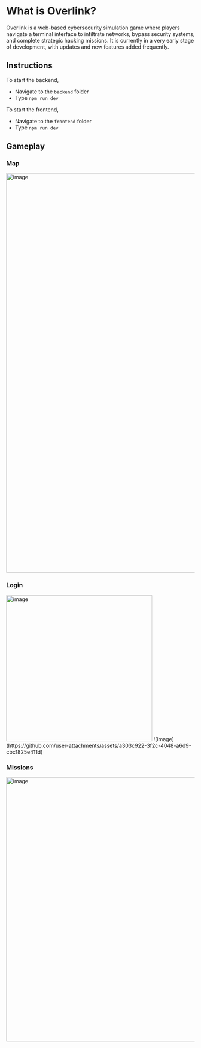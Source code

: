 # What is Overlink?
Overlink is a web-based cybersecurity simulation game where players navigate a terminal interface to infiltrate networks, bypass security systems, and complete strategic hacking missions. It is currently in a very early stage of development, with updates and new features added frequently.

## Instructions
To start the backend,
  * Navigate to the `backend` folder
  * Type `npm run dev`

To start the frontend,
  * Navigate to the `frontend` folder
  * Type `npm run dev`

## Gameplay
### Map
<img width="1067" alt="image" src="https://github.com/user-attachments/assets/7dbb71b2-2793-4a19-8d2a-2a79f4c90163" />

### Login
<img width="390" alt="image" src="https://github.com/user-attachments/assets/3fbf6e6b-b0c4-4870-ac27-66db83a304fd" />
![image](https://github.com/user-attachments/assets/a303c922-3f2c-4048-a6d9-cbc1825e411d)

### Missions
<img width="706" alt="image" src="https://github.com/user-attachments/assets/e83d6b45-8e37-425d-8978-b23801d19df6" />
